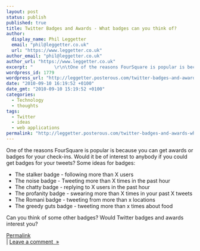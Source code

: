 ```yaml
---
layout: post
status: publish
published: true
title: Twitter Badges and Awards - What badges can you think of?
author:
  display_name: Phil Leggetter
  email: "phil@leggetter.co.uk"
  url: "https://www.leggetter.co.uk"
author_email: "phil@leggetter.co.uk"
author_url: "https://www.leggetter.co.uk"
excerpt: "        \r\n\tOne of the reasons FourSquare is popular is because you can get awards or badges for your check-ins. Would it be of interest to anybody if you could get badges for your tweets? Some ideas for badges: The stalker badge - following more than X..."
wordpress_id: 1779
wordpress_url: "http://leggetter.posterous.com/twitter-badges-and-awards-what-badges-can-you"
date: "2010-09-10 16:19:52 +0100"
date_gmt: "2010-09-10 15:19:52 +0100"
categories:
  - Technology
  - thoughts
tags:
  - Twitter
  - ideas
  - web applications
permalink: "http://leggetter.posterous.com/twitter-badges-and-awards-what-badges-can-you"
---
```


<p>One of the reasons FourSquare is popular is because you can get awards or badges for your check-ins. Would it be of interest to anybody if you could get badges for your tweets? Some ideas for badges:
<ul>
<li> The stalker badge - following more than X users</li>
<li>The noise badge - Tweeting more than X times in the past hour</li>
<li>The chatty badge - replying to X users in the past hour</li>
<li>The profanity badge - swearing more than X times in your past X tweets</li>
<li>The Romani badge - tweeting from more than x locations</li>
<li>The greedy guts badge - tweeting more than x times about food</li>
</ul>
<p>Can you think of some other badges? Would Twitter badges and awards interest you? </p>
<p><a href="http://leggetter.posterous.com/twitter-badges-and-awards-what-badges-can-you">Permalink</a><br />
 | <a href="http://leggetter.posterous.com/twitter-badges-and-awards-what-badges-can-you#comment">Leave a comment&nbsp;&nbsp;&raquo;</a></p>
